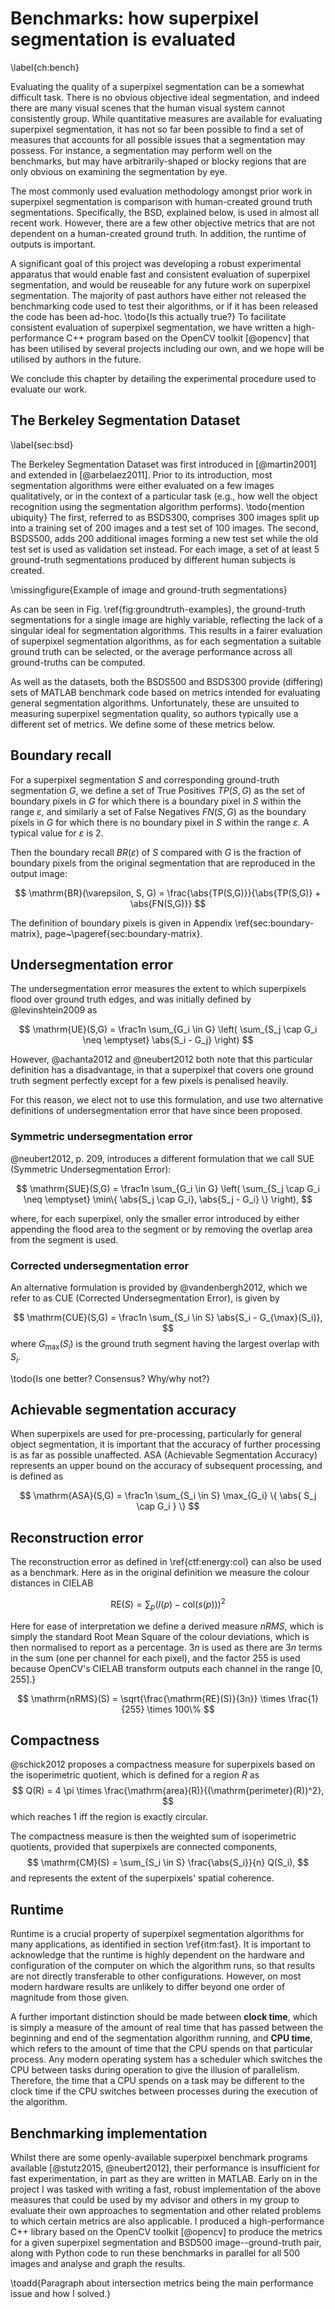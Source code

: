 # Benchmarks: how superpixel segmentation is evaluated
\label{ch:bench}

Evaluating the quality of a superpixel segmentation can be a somewhat difficult task. There is no obvious objective ideal segmentation, and indeed there are many visual scenes that the human visual system cannot consistently group. While quantitative measures are available for evaluating superpixel segmentation, it has not so far been possible to find a set of measures that accounts for all possible issues that a segmentation may possess. For instance, a segmentation may perform well on the benchmarks, but may have arbitrarily-shaped or blocky regions that are only obvious on examining the segmentation by eye.

The most commonly used evaluation methodology amongst prior work in superpixel segmentation is comparison with human-created ground truth segmentations. Specifically, the BSD, explained below, is used in almost all recent work. However, there are a few other objective metrics that are not dependent on a human-created ground truth. In addition, the runtime of outputs is important. 

A significant goal of this project was developing a robust experimental apparatus that would enable fast and consistent evaluation of superpixel segmentation, and would be reuseable for any future work on superpixel segmentation. The majority of past authors have either not released the benchmarking code used to test their algorithms, or if it has been released the code has been ad-hoc. \todo{Is this actually true?} To facilitate consistent evaluation of superpixel segmentation, we have written a high-performance C++ program based on the OpenCV toolkit [@opencv] that has been utilised by several projects including our own, and we hope will be utilised by authors in the future. 

We conclude this chapter by detailing the experimental procedure used to evaluate our work.


## The Berkeley Segmentation Dataset

\label{sec:bsd}

The Berkeley Segmentation Dataset was first introduced in [@martin2001] and extended in [@arbelaez2011]. Prior to its introduction, most segmentation algorithms were either evaluated on a few images qualitatively, or in the context of a particular task (e.g., how well the object recognition using the segmentation algorithm performs). \todo{mention ubiquity} The first, referred to as BSDS300, comprises 300 images split up into a training set of 200 images and a test set of 100 images. The second, BSDS500, adds 200 additional images forming a new test set while the old test set is used as validation set instead. For each image, a set of at least 5 ground-truth segmentations produced by different human subjects is created. 

\missingfigure{Example of image and ground-truth segmentations}

As can be seen in Fig. \ref{fig:groundtruth-examples}, the ground-truth segmentations for a single image are highly variable, reflecting the lack of a singular ideal for segmentation algorithms. This results in a fairer evaluation of superpixel segmentation algorithms, as for each segmentation a suitable ground truth can be selected, or the average performance across all ground-truths can be computed.

As well as the datasets, both the BSDS500 and BSDS300 provide (differing) sets of MATLAB benchmark code based on metrics intended for evaluating general segmentation algorithms. Unfortunately, these are unsuited to measuring superpixel segmentation quality, so authors typically use a different set of metrics. We define some of these metrics below.

## Boundary recall

For a superpixel segmentation $S$ and corresponding ground-truth segmentation $G$, we define a set of True Positives $TP(S,G)$ as the set of boundary pixels in $G$ for which there is a boundary pixel in $S$ within the range $\varepsilon$, and similarly a set of False Negatives $FN(S,G)$ as the boundary pixels in $G$ for which there is no boundary pixel in $S$ within the range $\varepsilon$. A typical value for $\varepsilon$ is 2.

Then the boundary recall $BR(\varepsilon)$ of $S$ compared with $G$ is the fraction of boundary pixels from the original segmentation that are reproduced in the output image:

$$
\mathrm{BR}(\varepsilon, S, G) = \frac{\abs{TP(S,G)}}{\abs{TP(S,G)} + \abs{FN(S,G)}}
$$

The definition of boundary pixels is given in Appendix \ref{sec:boundary-matrix}, page~\pageref{sec:boundary-matrix}.

## Undersegmentation error

The undersegmentation error measures the extent to which superpixels flood over ground truth edges, and was initially defined by @levinshtein2009 as 

$$
\mathrm{UE}(S,G) = \frac1n \sum_{G_i \in G} \left( \sum_{S_j \cap G_i \neq \emptyset} \abs{S_i - G_j} \right)
$$

However, @achanta2012 and @neubert2012 both note that this particular definition has a disadvantage, in that a superpixel that covers one ground truth segment perfectly except for a few pixels is penalised heavily.

For this reason, we elect not to use this formulation, and use two alternative definitions of undersegmentation error that have since been proposed. 

### Symmetric undersegmentation error

@neubert2012, p. 209, introduces a different formulation that we call SUE (Symmetric Undersegmentation Error):

$$
\mathrm{SUE}(S,G) = \frac1n \sum_{G_i \in G} \left( \sum_{S_j \cap G_i \neq \emptyset} \min\{ \abs{S_j \cap G_i}, \abs{S_j - G_i} \} \right),
$$

where, for each superpixel, only the smaller error introduced by either appending the flood area to the segment or by removing the overlap area from the segment is used.

### Corrected undersegmentation error

An alternative formulation is provided by @vandenbergh2012, which we refer to as CUE (Corrected Undersegmentation Error), is given by

$$
\mathrm{CUE}(S,G) = \frac1n \sum_{S_i \in S} \abs{S_i - G_{\max}(S_i)},
$$
where $G_{\max}(S_i)$ is the ground truth segment having the largest overlap with $S_i$.

\todo{Is one better? Consensus? Why/why not?}

## Achievable segmentation accuracy

When superpixels are used for pre-processing, particularly for general object segmentation, it is important that the accuracy of further processing is as far as possible unaffected. ASA (Achievable Segmentation Accuracy) represents an upper bound on the accuracy of subsequent processing, and is defined as 

$$
\mathrm{ASA}(S,G) = \frac1n \sum_{S_i \in S} \max_{G_i} \{ \abs{ S_j \cap G_i } \}
$$

## Reconstruction error

The reconstruction error as defined in \ref{ctf:energy:col} can also be used as a benchmark. Here as in the original definition we measure the colour distances in CIELAB 

$$
\mathrm{RE}(S) = \sum_p \left( I(p) - \mathrm{col}(s(p)) \right)^2
$$

Here for ease of interpretation we define a derived measure $nRMS$, which is simply the standard Root Mean Square of the colour deviations, which is then normalised to report as a percentage. $3n$ is used as there are $3n$ terms in the sum (one per channel for each pixel), and the factor 255 is used because OpenCV's CIELAB transform outputs each channel in the range [0, 255].}

$$
\mathrm{nRMS}(S) = \sqrt{\frac{\mathrm{RE}(S)}{3n}} \times \frac{1}{255} \times 100\%
$$

## Compactness

@schick2012 proposes a compactness measure for superpixels based on the isoperimetric quotient, which is defined for a region $R$ as 
$$
Q(R) = 4 \pi \times \frac{\mathrm{area}(R)}{(\mathrm{perimeter}(R))^2},
$$
which reaches 1 iff the region is exactly circular.

The compactness measure is then the weighted sum of isoperimetric quotients, provided that superpixels are connected components,
$$
\mathrm{CM}(S) = \sum_{S_i \in S} \frac{\abs{S_i}}{n} Q(S_i),
$$
and represents the extent of the superpixels' spatial coherence.


## Runtime

Runtime is a crucial property of superpixel segmentation algorithms for many applications, as identified in section \ref{itm:fast}. It is important to acknowledge that the runtime is highly dependent on the hardware and configuration of the computer on which the algorithm runs, so that results are not directly transferable to other configurations. However, on most modern hardware results are unlikely to differ beyond one order of magnitude from those given.

A further important distinction should be made between **clock time**, which is simply a measure of the amount of real time that has passed between the beginning and end of the segmentation algorithm running, and **CPU time**, which refers to the amount of time that the CPU spends on that particular process. Any modern operating system has a scheduler which switches the CPU between tasks during operation to give the illusion of parallelism. Therefore, the time that a CPU spends on a task may be different to the clock time if the CPU switches between processes during the execution of the algorithm.

## Benchmarking implementation

Whilst there are some openly-available superpixel benchmark programs available [@stutz2015, @neubert2012], their performance is insufficient for fast experimentation, in part as they are written in MATLAB. Early on in the project I was tasked with writing a fast, robust implementation of the above measures that could be used by my advisor and others in my group to evaluate their own approaches to segmentation and other related problems to which certain metrics are also applicable. I produced a high-performance C++ library based on the OpenCV toolkit [@opencv] to produce the metrics for a given superpixel segmentation and BSD500 image--ground-truth pair, along with Python code to run these benchmarks in parallel for all 500 images and analyse and graph the results. 

\toadd{Paragraph about intersection metrics being the main performance issue and how I solved.}
